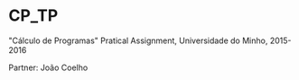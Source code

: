 # CP_TP
"Cálculo de Programas" Pratical Assignment, Universidade do Minho, 2015-2016

Partner: João Coelho
